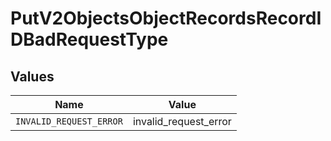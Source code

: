 # PutV2ObjectsObjectRecordsRecordIDBadRequestType


## Values

| Name                    | Value                   |
| ----------------------- | ----------------------- |
| `INVALID_REQUEST_ERROR` | invalid_request_error   |